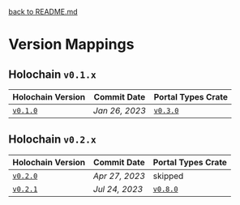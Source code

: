 [back to README.md](../README.md)

# Version Mappings


## Holochain `v0.1.x`

| Holochain Version                                                                                | Commit Date    | Portal Types Crate                                              |
|--------------------------------------------------------------------------------------------------|----------------|-----------------------------------------------------------------|
| [`v0.1.0`](https://github.com/holochain/holochain/tree/41150668b18a57f4dc801a0b3439c1c76e149064) | *Jan 26, 2023* | [`v0.3.0`](https://github.com/holochain/portal-dna/tree/v0.3.0) |


## Holochain `v0.2.x`

| Holochain Version                                                       | Commit Date    | Portal Types Crate                                              |
|-------------------------------------------------------------------------|----------------|-----------------------------------------------------------------|
| [`v0.2.0`](https://github.com/holochain/holochain/tree/holochain-0.2.0) | *Apr 27, 2023* | skipped                                                         |
| [`v0.2.1`](https://github.com/holochain/holochain/tree/holochain-0.2.1) | *Jul 24, 2023* | [`v0.8.0`](https://github.com/holochain/portal-dna/tree/v0.8.0) |
